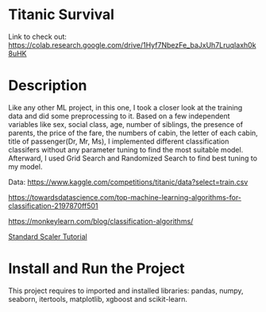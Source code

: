 # Titanic Survival
Link to check out: https://colab.research.google.com/drive/1Hyf7NbezFe_baJxUh7LruqIaxh0k8uHK

# Description
Like any other ML project, in this one, I took a closer look at the training data and did some preprocessing to it. Based on a few independent variables like sex, social class, age, number of siblings, the presence of parents, the price of the fare, the numbers of cabin, the letter of each cabin, title of passenger(Dr, Mr, Ms), I implemented different classification classifers without any parameter tuning to find the most suitable model. Afterward, I used Grid Search and Randomized Search to find best tuning to my model.

Data:
https://www.kaggle.com/competitions/titanic/data?select=train.csv

https://towardsdatascience.com/top-machine-learning-algorithms-for-classification-2197870ff501

https://monkeylearn.com/blog/classification-algorithms/

[Standard Scaler Tutorial](https://www.youtube.com/watch?v=PiDfEo7qpcw&ab_channel=technologyCult)

# Install and Run the Project
This project requires to imported and installed libraries: pandas, numpy, seaborn, itertools, matplotlib, xgboost and scikit-learn.
